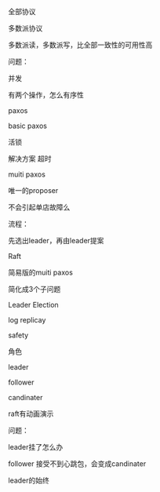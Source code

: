 

全部协议





多数派协议

多数派读，多数派写，比全部一致性的可用性高

问题：

并发

有两个操作，怎么有序性



paxos

basic paxos

活锁

解决方案 超时



muiti paxos

唯一的proposer

不会引起单店故障么

流程：

先选出leader，再由leader提案





Raft 

简易版的muiti paxos

简化成3个子问题

Leader Election

log replicay

safety





角色

leader

follower

candinater





raft有动画演示



问题：

leader挂了怎么办

follower 接受不到心跳包，会变成candinater



leader的始终

